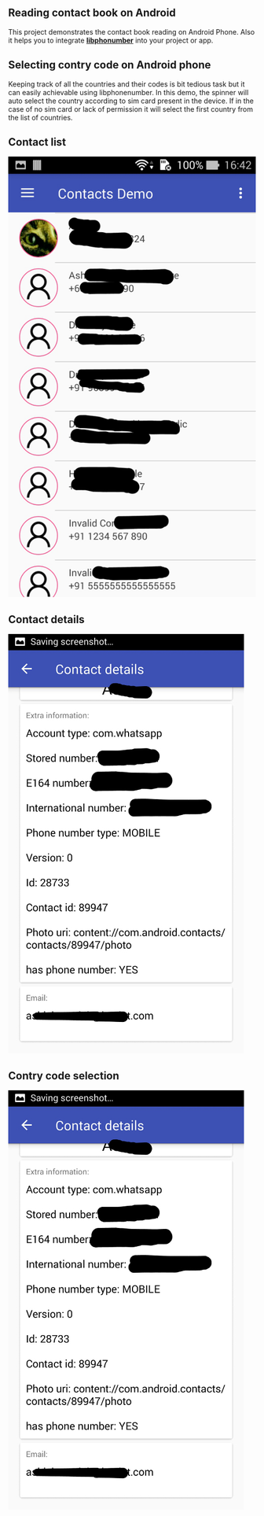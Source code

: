 ## Reading contact book on Android

This project demonstrates the contact book reading on Android Phone. Also it helps you to integrate [**libphonumber**](https://github.com/googlei18n/libphonenumber) into your project or app.


## Selecting contry code on Android phone
Keeping track of all the countries and their codes is bit tedious task but it can easily achievable using libphonenumber. In this demo, the spinner will auto select the country according to sim card present in the device. If in the case of no sim card or lack of permission it will select the first country from the list of countries. 

## Contact list
![Contact list](https://github.com/ashishmodak/contact-reading-android/blob/master/images/contact_list.jpg "Contact list")


## Contact details
![Contact details](https://github.com/ashishmodak/contact-reading-android/blob/master/images/contact_details.jpg "Contact details")

## Contry code selection
![County selection](https://github.com/ashishmodak/contact-reading-android/blob/master/images/contact_details.jpg "County selection")
